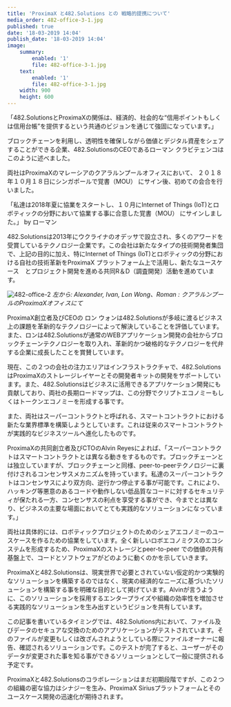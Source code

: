 ```yaml
---
title: 'ProximaX と482.Solutions との 戦略的提携について'
media_order: 482-office-3-1.jpg
published: true
date: '18-03-2019 14:04'
publish_date: '18-03-2019 14:04'
image:
    summary:
        enabled: '1'
        file: 482-office-3-1.jpg
    text:
        enabled: '1'
        file: 482-office-3-1.jpg
    width: 900
    height: 600
---
```


「482.SolutionsとProximaXの関係は、経済的、社会的な“信用ポイントもしくは信用台帳”を提供するという共通のビジョンを通じて強固になっています。」

ブロックチェーンを利用し、透明性を確保しながら価値とデジタル資産をシェアすることができる企業、482.SolutionsのCEOであるローマン クラビテェンコはこのように述べました。

両社はProximaXのマレーシアのクアラルンプールオフィスにおいて、
２０１８年１０月１８日にシンガポールで覚書（MOU） にサイン後、初めての会合を行いました。

「私達は2018年夏に協業をスタートし、１０月にInternet of Things (IoT)とロボティックの分野において協業する事に合意した覚書（MOU） にサインしました。」 by ローマン

482.Solutionsは2013年にウクライナのオデッサで設立され、多くのアワードを受賞しているテクノロジー企業です。この会社は新たなタイプの技術開発者集団で、上記の目的に加え、特にInternet of Things (IoT)とロボティックの分野における自社の技術革新をProximaX プラットフォーム上で活用し、新たなユースケース　とプロジェクト開発を進める共同R＆D（調査開発）活動を進めています。

![482-office-2](/content/images/2019/03/482-office-2.JPG)
*左から: Alexander, Ivan, Lon Wong、Roman : 
クアラルンプールのProximaXオフィスにて*

ProximaX創立者及びCEOの ロン ウォンは482.Solutionsが多岐に渡るビジネス上の課題を革新的なテクノロジーによって解決していることを評価しています。また、ロンは482.Solutionsが通常のWEBアプリケーション開発の会社からブロックチェーンテクノロジーを取り入れ、革新的かつ破格的なテクノロジーを代弁する企業に成長したことを賞賛しています。

現在、この２つの会社の注力エリアはインフラストラクチャで、482.SolutionsはProximaXのストレージレイヤーとその開発者キットの開発をサポートしています。また、482.Solutionsはビジネスに活用できるアプリケーション開発にも貢献しており、両社の長期ロードマップは、この分野でクリプトエコノミーもしくはトークンエコノミーを形成する事です。

また、両社はスーパーコントラクトと呼ばれる、スマートコントラクトにおける新たな業界標準を構築しようとしています。これは従来のスマートコントラクトが実践的なビジネスツールへ進化したものです。

ProximaXの共同創立者及びCTOのAlvin Reyesによれば、「スーパーコントラクトはスマートコントラクトとは異なる動きをするものです。ブロックチェーンとは独立していますが、ブロックチェーンと同様、peer-to-peerテクノロジーに裏付けされるコンセンサスメカニズムを持っています。私達のスーパーコントラクトはコンセンサスにより双方向、逆行かつ停止する事が可能です。これにより、ハッキング等悪意のあるコードや動作しない低品質なコードに対するセキュリティが保たれる一方、コンセンサスの利点を享受する事ができ、今までとは異なり、ビジネスの主要な場面においてとても実践的なソリューションになっています。」

両社は具体的には、ロボティックプロジェクトのためのシェアエコノミーのユースケースを作るための協業をしています。全く新しいロボエコノミクスのエコシステムを形成するため、ProximaXのストレージとpeer-to-peer での価値の共有基盤上で、コードとソフトウェアがどのように動くのかを示していきます。

ProximaXと482.Solutionsは、現実世界で必要とされていない仮定的かつ実験的なソリューションを構築するのではなく、現実の経済的なニーズに基づいたソリューションを構築する事を明確な目的として掲げています。Alvinが言うように、このソリューションを採用するエンタープライズや組織の効率性を増加させる実践的なソリューションを生み出すというビジョンを共有しています。

この記事を書いているタイミングでは、482.Solutions内において、ファイル及びデータのセキュアな交換のためのアプリケーションがテストされています。そのファイルが変更もしくは改ざんされようとしている際にファイルオーナーに報告、確認されるソリューションです。このテストが完了すると、ユーザーがそのデータが変更された事を知る事ができるソリューションとして一般に提供される予定です。

ProximaXと482.Solutionsのコラボレーションはまだ初期段階ですが、この２つの組織の密な協力はシナジーを生み、ProximaX Siriusプラットフォームとそのユースケース開発の迅速化が期待されます。